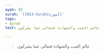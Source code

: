 ```yaml
---
ayah: 92
surah: '[[023-Surah|سورة]]'
tags:
- quran
text: عالم الغيب والشهادة فتعالى عما يشركون

---
```

> عالم الغيب والشهادة فتعالى عما يشركون
